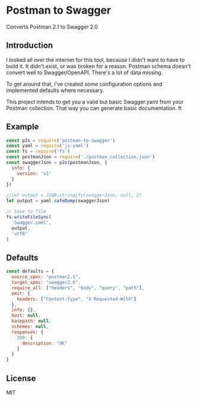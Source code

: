 # Postman to Swagger

Converts Postman 2.1 to Swagger 2.0

## Introduction

I looked all over the internet for this tool, because I didn't want to have to build it. It didn't exist, or was broken for a reason. Postman schema doesn't convert well to Swagger/OpenAPI. There's a lot of data missing.

To get around that, I've created some configuration options and implemented defaults where necessary.

This project intends to get you a valid but basic Swagger.yaml from your Postman collection. That way you can generate basic documentation. 
ft

## Example

```js
const p2s = require('postman-to-swagger')
const yaml = require('js-yaml')
const fs = require('fs')
const postmanJson = require('./postman_collection.json')
const swaggerJson = p2s(postmanJson, {
  info: {
    version: 'v1'
  }
})

//let output = JSON.stringify(swaggerJson, null, 2)
let output = yaml.safeDump(swaggerJson)

// Save to file
fs.writeFileSync(
  'Swagger.yaml',
  output,
  'utf8'
)
```

## Defaults

```js
const defaults = {
  source_spec: "postman2.1",
  target_spec: "swagger2.0",
  require_all: ["headers", "body", "query", "path"],
  omit: {
    headers: ["Content-Type", "X-Requested-With"]
  },
  info: {},
  host: null,
  basepath: null,
  schemes: null,
  responses: {
    200: {
      description: "OK"
    }
  }
}
```

## License

MIT
